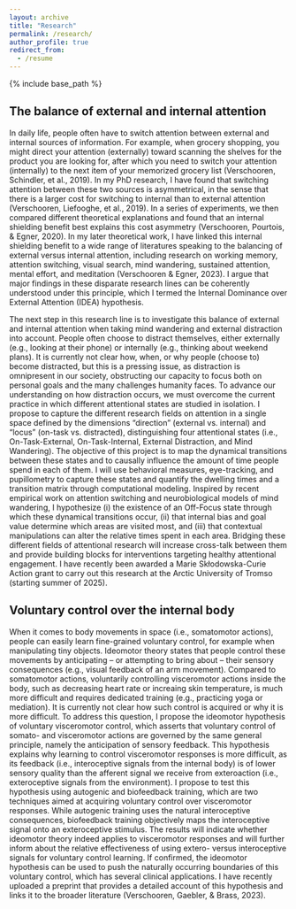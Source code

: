 ```yaml
---
layout: archive
title: "Research"
permalink: /research/
author_profile: true
redirect_from:
  - /resume
---
```


{% include base_path %}


## The balance of external and internal attention

In daily life, people often have to switch attention between external and internal sources of information. For example, when grocery shopping, you might direct your attention (externally) toward scanning the shelves for the product you are looking for, after which you need to switch your attention (internally) to the next item of your memorized grocery list (Verschooren, Schindler, et al., 2019). In my PhD research, I have found that switching attention between these two sources is asymmetrical, in the sense that there is a larger cost for switching to internal than to external attention (Verschooren, Liefooghe, et al., 2019). In a series of experiments, we then compared different theoretical explanations and found that an internal shielding benefit best explains this cost asymmetry (Verschooren, Pourtois, & Egner, 2020). In my later theoretical work, I have linked this internal shielding benefit to a wide range of literatures speaking to the balancing of external versus internal attention, including research on working memory, attention switching, visual search, mind wandering, sustained attention, mental effort, and meditation (Verschooren & Egner, 2023). I argue that major findings in these disparate research lines can be coherently understood under this principle, which I termed the Internal Dominance over External Attention (IDEA) hypothesis.

The next step in this research line is to investigate this balance of external and internal attention when taking mind wandering and external distraction into account. People often choose to distract themselves, either externally (e.g., looking at their phone) or internally (e.g., thinking about weekend plans). It is currently not clear how, when, or why people (choose to) become distracted, but this is a pressing issue, as distraction is omnipresent in our society, obstructing our capacity to focus both on personal goals and the many challenges humanity faces. To advance our understanding on how distraction occurs, we must overcome the current practice in which different attentional states are studied in isolation. I propose to capture the different research fields on attention in a single space defined by the dimensions “direction” (external vs. internal) and “locus” (on-task vs. distracted), distinguishing four attentional states (i.e., On-Task-External, On-Task-Internal, External Distraction, and Mind Wandering). The objective of this project is to map the dynamical transitions between these states and to causally influence the amount of time people spend in each of them. I will use behavioral measures, eye-tracking, and pupillometry to capture these states and quantify the dwelling times and a transition matrix through computational modeling. Inspired by recent empirical work on attention switching and neurobiological models of mind wandering, I hypothesize (i) the existence of an Off-Focus state through which these dynamical transitions occur, (ii) that internal bias and goal value determine which areas are visited most, and (iii) that contextual manipulations can alter the relative times spent in each area. Bridging these different fields of attentional research will increase cross-talk between them and provide building blocks for interventions targeting healthy attentional engagement. I have recently been awarded a Marie Skłodowska-Curie Action grant to carry out this research at the Arctic University of Tromso (starting summer of 2025).

## Voluntary control over the internal body

When it comes to body movements in space (i.e., somatomotor actions), people can easily learn fine-grained voluntary control, for example when manipulating tiny objects. Ideomotor theory states that people control these movements by anticipating – or attempting to bring about – their sensory consequences (e.g., visual feedback of an arm movement). Compared to somatomotor actions, voluntarily controlling visceromotor actions inside the body, such as decreasing heart rate or increaing skin temperature, is much more difficult and requires dedicated training (e.g., practicing yoga or mediation). It is currently not clear how such control is acquired or why it is more difficult. To address this question, I propose the ideomotor hypothesis of voluntary visceromotor control, which asserts that voluntary control of somato- and visceromotor actions are governed by the same general principle, namely the anticipation of sensory feedback. This hypothesis explains why learning to control visceromotor responses is more difficult, as its feedback (i.e., interoceptive signals from the internal body) is of lower sensory quality than the afferent signal we receive from exteroaction (i.e., exteroceptive signals from the environment). I propose to test this hypothesis using autogenic and biofeedback training, which are two techniques aimed at acquiring voluntary control over visceromotor responses. While autogenic training uses the natural interoceptive consequences, biofeedback training objectively maps the interoceptive signal onto an exteroceptive stimulus. The results will indicate whether ideomotor theory indeed applies to visceromotor responses and will further inform about the relative effectiveness of  using extero- versus interoceptive signals for voluntary control learning. If confirmed, the ideomotor hypothesis can be used to push the naturally occurring boundaries of this voluntary control, which has several clinical applications. I have recently uploaded a preprint that provides a detailed account of this hypothesis and links it to the broader literature (Verschooren, Gaebler, & Brass, 2023).
